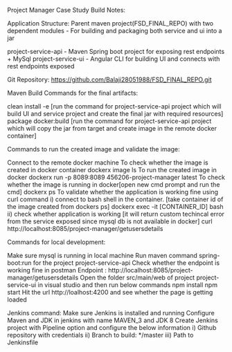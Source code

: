 Project Manager Case Study Build Notes:

Application Structure: Parent maven project(FSD_FINAL_REPO) with two dependent modules - For building and packaging both service and ui into a jar

project-service-api - Maven Spring boot project for exposing rest endpoints + MySql project-service-ui - Angular CLI for building UI and connects with rest endpoints exposed

Git Repository: https://github.com/Balaji28051988/FSD_FINAL_REPO.git

Maven Build Commands for the final artifacts:

clean install -e	[run the command for project-service-api project which will build UI and service project and create the final jar with required resources] package docker:build	[run the command for project-service-api project which will copy the jar from target and create image in the remote docker container]

Commands to run the created image and validate the image:

Connect to the remote docker machine To check whether the image is created in docker container dockerx image ls To run the created image in docker dockerx run -p 8089:8089 456206-project-manager   latest To check whether the image is running in docker[open new cmd prompt and run the cmd] dockerx ps To validate whether the application is working fine using curl command i) connect to bash shell in the container. [take container id of the image created from dockers ps] dockerx exec -it [CONTAINER_ID] bash ii) check whether application is working [it will return custom techincal error from the service exposed since mysql db is not available in docker] curl http://localhost:8085/project-manager/getusersdetails

Commands for local development:

Make sure mysql is running in local machine Run maven command spring-boot:run for the project project-service-api Check whether the endpoint is working fine in postman Endpoint : http://localhost:8085/project-manager/getusersdetails Open the folder src/main/web of project project-service-ui in visual studio and then run below commands npm install npm start Hit the url http://loalhost:4200 and see whether the page is getting loaded

Jenkins command: Make sure Jenkins is installed and running Configure Maven and JDK in jenkins with name MAVEN_3 and JDK 8 Create Jenkins project with Pipeline option and configure the below information i) Github repository with credentials ii) Branch to build: */master iii) Path to Jenkinsfile

